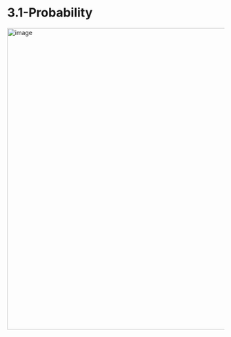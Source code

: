 # 3.1-Probability

<img width="700" alt="image" src="https://user-images.githubusercontent.com/72163855/185929739-1b762b8e-bc2f-4d34-9155-1d5955bfc143.png">
